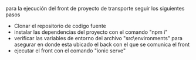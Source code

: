 para la ejecución del front de proyecto de transporte seguir los siguientes pasos

- Clonar el repositorio de codigo fuente
- instalar las dependencias del proyecto con el comando "npm i"
- verificar las variables de entorno del archivo "src\environments" para asegurar en donde esta ubicado el back con el que se comunica el front
- ejecutar el front con el comando "ionic serve"